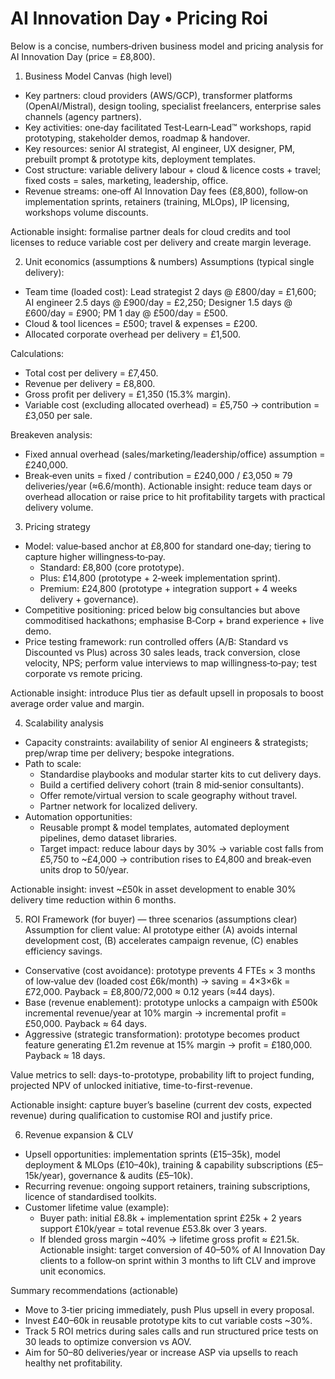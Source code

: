 # AI Innovation Day • Pricing Roi

Below is a concise, numbers‑driven business model and pricing analysis for AI Innovation Day (price = £8,800).

1) Business Model Canvas (high level)
- Key partners: cloud providers (AWS/GCP), transformer platforms (OpenAI/Mistral), design tooling, specialist freelancers, enterprise sales channels (agency partners).
- Key activities: one‑day facilitated Test‑Learn‑Lead™ workshops, rapid prototyping, stakeholder demos, roadmap & handover.
- Key resources: senior AI strategist, AI engineer, UX designer, PM, prebuilt prompt & prototype kits, deployment templates.
- Cost structure: variable delivery labour + cloud & licence costs + travel; fixed costs = sales, marketing, leadership, office.
- Revenue streams: one‑off AI Innovation Day fees (£8,800), follow‑on implementation sprints, retainers (training, MLOps), IP licensing, workshops volume discounts.

Actionable insight: formalise partner deals for cloud credits and tool licenses to reduce variable cost per delivery and create margin leverage.

2) Unit economics (assumptions & numbers)
Assumptions (typical single delivery):
- Team time (loaded cost): Lead strategist 2 days @ £800/day = £1,600; AI engineer 2.5 days @ £900/day = £2,250; Designer 1.5 days @ £600/day = £900; PM 1 day @ £500/day = £500.
- Cloud & tool licences = £500; travel & expenses = £200.
- Allocated corporate overhead per delivery = £1,500.

Calculations:
- Total cost per delivery = £7,450.
- Revenue per delivery = £8,800.
- Gross profit per delivery = £1,350 (15.3% margin).
- Variable cost (excluding allocated overhead) = £5,750 → contribution = £3,050 per sale.

Breakeven analysis:
- Fixed annual overhead (sales/marketing/leadership/office) assumption = £240,000.
- Break‑even units = fixed / contribution = £240,000 / £3,050 ≈ 79 deliveries/year (≈6.6/month).
Actionable insight: reduce team days or overhead allocation or raise price to hit profitability targets with practical delivery volume.

3) Pricing strategy
- Model: value‑based anchor at £8,800 for standard one‑day; tiering to capture higher willingness‑to‑pay.
  - Standard: £8,800 (core prototype).
  - Plus: £14,800 (prototype + 2‑week implementation sprint).
  - Premium: £24,800 (prototype + integration support + 4 weeks delivery + governance).
- Competitive positioning: priced below big consultancies but above commoditised hackathons; emphasise B‑Corp + brand experience + live demo.
- Price testing framework: run controlled offers (A/B: Standard vs Discounted vs Plus) across 30 sales leads, track conversion, close velocity, NPS; perform value interviews to map willingness‑to‑pay; test corporate vs remote pricing.

Actionable insight: introduce Plus tier as default upsell in proposals to boost average order value and margin.

4) Scalability analysis
- Capacity constraints: availability of senior AI engineers & strategists; prep/wrap time per delivery; bespoke integrations.
- Path to scale:
  - Standardise playbooks and modular starter kits to cut delivery days.
  - Build a certified delivery cohort (train 8 mid‑senior consultants).
  - Offer remote/virtual version to scale geography without travel.
  - Partner network for localized delivery.
- Automation opportunities:
  - Reusable prompt & model templates, automated deployment pipelines, demo dataset libraries.
  - Target impact: reduce labour days by 30% → variable cost falls from £5,750 to ~£4,000 → contribution rises to £4,800 and break‑even units drop to 50/year.

Actionable insight: invest ~£50k in asset development to enable 30% delivery time reduction within 6 months.

5) ROI Framework (for buyer) — three scenarios (assumptions clear)
Assumption for client value: AI prototype either (A) avoids internal development cost, (B) accelerates campaign revenue, (C) enables efficiency savings.

- Conservative (cost avoidance): prototype prevents 4 FTEs × 3 months of low‑value dev (loaded cost £6k/month) → saving = 4×3×6k = £72,000. Payback = £8,800/72,000 ≈ 0.12 years (≈44 days).
- Base (revenue enablement): prototype unlocks a campaign with £500k incremental revenue/year at 10% margin → incremental profit = £50,000. Payback ≈ 64 days.
- Aggressive (strategic transformation): prototype becomes product feature generating £1.2m revenue at 15% margin → profit = £180,000. Payback ≈ 18 days.

Value metrics to sell: days-to-prototype, probability lift to project funding, projected NPV of unlocked initiative, time-to-first-revenue.

Actionable insight: capture buyer’s baseline (current dev costs, expected revenue) during qualification to customise ROI and justify price.

6) Revenue expansion & CLV
- Upsell opportunities: implementation sprints (£15–35k), model deployment & MLOps (£10–40k), training & capability subscriptions (£5–15k/year), governance & audits (£5–10k).
- Recurring revenue: ongoing support retainers, training subscriptions, licence of standardised toolkits.
- Customer lifetime value (example):
  - Buyer path: initial £8.8k + implementation sprint £25k + 2 years support £10k/year = total revenue £53.8k over 3 years.
  - If blended gross margin ~40% → lifetime gross profit ≈ £21.5k.
Actionable insight: target conversion of 40–50% of AI Innovation Day clients to a follow‑on sprint within 3 months to lift CLV and improve unit economics.

Summary recommendations (actionable)
- Move to 3‑tier pricing immediately, push Plus upsell in every proposal.
- Invest £40–60k in reusable prototype kits to cut variable costs ~30%.
- Track 5 ROI metrics during sales calls and run structured price tests on 30 leads to optimize conversion vs AOV.
- Aim for 50–80 deliveries/year or increase ASP via upsells to reach healthy net profitability.
